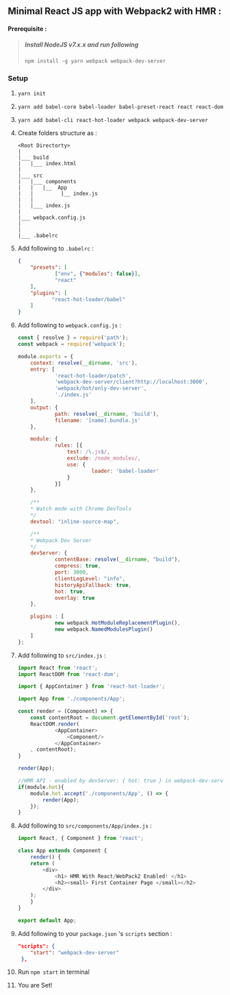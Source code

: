 ## Minimal React JS app with Webpack2 with HMR :

#### Prerequisite : 
	
>  ##### Install NodeJS v7.x.x and run following
> `npm install -g yarn webpack webpack-dev-server`


### Setup

1. `yarn init`
2. `yarn add babel-core babel-loader babel-preset-react react react-dom`
3. `yarn add babel-cli react-hot-loader webpack webpack-dev-server`
4. Create folders structure as :

	```
	<Root Directorty>
	|
	|___ build
	|	|___ index.html
	|
	|___ src
	|	|___ components
	|	|	|__  App
	|	|	      |__ index.js
	|	|
	|	|___ index.js
	|
	|___ webpack.config.js
	|
	|
	|___ .babelrc
	```

5. Add following to `.babelrc` :
	
	```json
	{
    	"presets": [
                ["env", {"modules": false}],
        	    "react"
    	],
    	"plugins": [
               "react-hot-loader/babel"
    	]
	}
	```
6. Add following to `webpack.config.js` :

	```javascript
	const { resolve } = require('path');
	const webpack = require('webpack');

	module.exports = {
    	context: resolve(__dirname, 'src'),
    	entry: [
                'react-hot-loader/patch',
        	    'webpack-dev-server/client?http://localhost:3000',
        	    'webpack/hot/only-dev-server',
        	    './index.js'
    	],
    	output: {
        	    path: resolve(__dirname, 'build'),
        	    filename: '[name].bundle.js'
    	},

    	module: {
        	    rules: [{
            	    test: /\.js$/,
            	    exclude: /node_modules/,
            	    use: {
                	        loader: 'babel-loader'
            	    }
        	    }]
    	},

    	/**
     	* Watch mode with Chrome DevTools
     	*/
    	devtool: "inline-source-map",

    	/**
     	* Webpack Dev Server
     	*/
    	devServer: {
        	    contentBase: resolve(__dirname, "build"),
        	    compress: true,
        	    port: 3000,
        	    clientLogLevel: "info",
        	    historyApiFallback: true,
        	    hot: true,
        	    overlay: true
    	},

    	plugins : [
        	    new webpack.HotModuleReplacementPlugin(),
        	    new webpack.NamedModulesPlugin()
    	]
	};

	```

7.  Add following to `src/index.js` :

	```javascript
	import React from 'react';
	import ReactDOM from 'react-dom';

	import { AppContainer } from 'react-hot-loader';

	import App from './components/App';

	const render = (Component) => {
    	const contentRoot = document.getElementById('root');
    	ReactDOM.render(
        		<AppContainer>
            		<Component/>
        		</AppContainer>
    	, contentRoot);
	}

	render(App);

	//HMR API - enabled by devServer: { hot: true } in webpack-dev-server config
	if(module.hot){
    	module.hot.accept('./components/App', () => {
			render(App);
    	});
	}
	```

8. Add following to `src/components/App/index.js` :

	```javascript
	import React, { Component } from 'react';

	class App extends Component {
	    render() {
		return (
		    <div>
		        <h1> HMR With React/WebPack2 Enabled! </h1>
		        <h2><small> First Container Page </small></h2>
		    </div>
		);
	    }
	}

	export default App;
	```

9. Add following to your `package.json` 's `scripts` section :

	```json
	"scripts": {
        "start": "webpack-dev-server"
     },
	```
10. Run `npm start` in terminal
11. You are Set!
